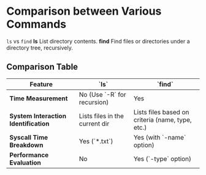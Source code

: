 # Comparison between Various Commands

`ls` vs `find`
**ls** List directory contents.
**find**  Find files or directories under a directory tree, recursively.
##  Comparison Table
| Feature                | \`ls\`                           | \`find\`                           |
|------------------------|---------------------------------|----------------------------------|
| **Time Measurement**           | No (Use \`-R\` for recursion)     | Yes                              |
| **System Interaction Identification**        | Lists files in the current dir  | Lists files based on criteria (name, type, etc.) |
| **Syscall Time Breakdown**    | Yes (\`*.txt\`)                   | Yes (with \`-name\` option)        |
| **Performance Evaluation**      | No                              | Yes (\`-type\` option)             |
